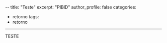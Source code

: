 --
title: "Teste"
excerpt: "PIBID"
author_profile: false
categories:
  - retorno
tags:
  - retorno
---
TESTE
